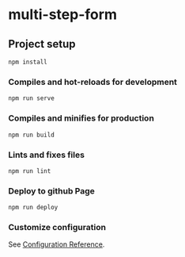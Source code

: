 # multi-step-form

## Project setup
```
npm install
```

### Compiles and hot-reloads for development
```
npm run serve
```

### Compiles and minifies for production
```
npm run build
```

### Lints and fixes files
```
npm run lint
```

### Deploy to github Page
```
npm run deploy
```

### Customize configuration
See [Configuration Reference](https://cli.vuejs.org/config/).
